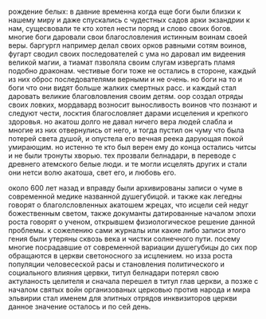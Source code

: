 рождение белых:
в давние временна когда еще боги были близки к нашему миру и даже спускались с чудестных садов арки экзандрии к нам, сущесвовали те кто хотел нести поряд и слово своих богов. многие боги даровали свои благословления истинным воинам своей веры. баргургл например делал своих орков равными сотям воинов, фугарт сводил своих последователей с ума но даровал им видеения великой магии, а тиамат пзволяла своим слугам извергать пламя подобно драконам.  честивые боги тоже не остались в стороне, каждый из них оброс последователями верными и не очень. но боги на то и боги что они видят больше жалких смертных расс. и каждый стал даровать великие благовловления своим детям. оор создал отряды своих ловких, мордавард возносит выносливость воинов что познают и следуют чести, лосктия благословляет дарами исцеления и крепкого здоровья. но акатош долго не давал ничего вера людей слабла и многие из них отвернулись от него, и тогда пустил он чуму что была потерей света душой, и опустела его вечная реека дарующая покой умирающим. но истенно те кто был верен ему до конца остались читсы и не были тронуты хворью. тех прозвали белнадари, в переводе с древнего атемского белые люди. и те могли исцелять других и стали они нетси волю акатоша, свет его, и любовь его.

около 600 лет назад и вправду были архивированы записи о чуме в современной медике названной душегубицой. и также как легедны говорят о благолсловленных акатошем жрецах, что исцели сей недуг божественным светом, также докуманты датированные началом эпохи роста говорят о ученом, открывшем физиологическое решение данной проблемы. к сожелению сами журналы или какие либо записи этого гения были утеряны сквозь века и чистки солнечного пути. посему многие посрадавшие от современной вариации душегубицы до сих пор обращаются в церкви светоносного за исцлением. но изза роста популяции человесеской расы и становления политического и социального влияния цервки, титул белнадари потерял свою актуланость целителя и сначала перешел в титул глав церкви, а позже с началом святых войн организованых церковью против народа и мира эльвирии стал именем для элитных отрядов инквизиторов церкви данное значение осталось и по сей день. 